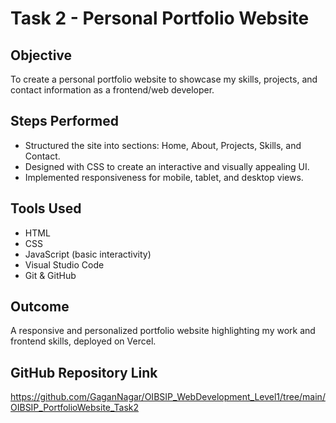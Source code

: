 # Task 2 - Personal Portfolio Website

## Objective
To create a personal portfolio website to showcase my skills, projects, and contact information as a frontend/web developer.

## Steps Performed
- Structured the site into sections: Home, About, Projects, Skills, and Contact.
- Designed with CSS to create an interactive and visually appealing UI.
- Implemented responsiveness for mobile, tablet, and desktop views.

## Tools Used
- HTML
- CSS
- JavaScript (basic interactivity)
- Visual Studio Code
- Git & GitHub

## Outcome
A responsive and personalized portfolio website highlighting my work and frontend skills, deployed on Vercel.

## GitHub Repository Link
https://github.com/GaganNagar/OIBSIP_WebDevelopment_Level1/tree/main/OIBSIP_PortfolioWebsite_Task2
